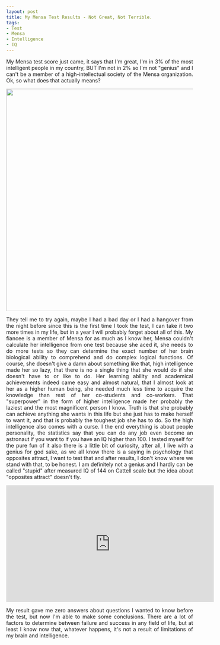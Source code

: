 ```yaml
---
layout: post
title: My Mensa Test Results - Not Great, Not Terrible.
tags:
- Test
- Mensa
- Intelligence
- IQ
---
```



<p style='text-align: justify;'>My Mensa test score just came, it says that I'm great, I'm in 3% of the most intelligent people in my country, BUT I'm not in 2% so I'm not "genius" and I can't be a member of a high-intellectual society of the Mensa organization. Ok, so what does that actually means? </p>

<div style="text-align:center"><p><img src="{{ site.baseurl }}static/img/mensa.jpg" width='600' hight='420'></p></div>

<p style='text-align: justify;'>They tell me to try again, maybe I had a bad day or I had a hangover from the night before since this is the first time I took the test, I can take it two more times in my life, but in a year I will probably forget about all of this. My fiancee is a member of Mensa for as much as I know her, Mensa couldn't calculate her intelligence from one test because she aced it, she needs to do more tests so they can determine the exact number of her brain biological ability to comprehend and do complex logical functions. Of course, she doesn't give a damn about something like that, high intelligence made her so lazy, that there is no a single thing that she would do if she doesn't have to or like to do. Her learning ability and academical achievements indeed came easy and almost natural, that I almost look at her as a higher human being, she needed much less time to acquire the knowledge than rest of her co-students and co-workers. That "superpower" in the form of higher intelligence made her probably the laziest and the most magnificent person I know. Truth is that she probably can achieve anything she wants in this life but she just has to make herself to want it, and that is probably the toughest job she has to do. So the high intelligence also comes with a curse.
I the end everything is about people personality, the statistics say that you can do any job even become an astronaut if you want to if you have an IQ higher than 100. 
I tested myself for the pure fun of it also there is a little bit of curiosity, after all, I live with a genius for god sake, as we all know there is a saying in psychology that opposites attract,  I want to test that and after results, I don't know where we stand with that, to be honest.
I am definitely not a genius and I hardly can be called "stupid" after measured IQ of 144 on Cattell scale but the idea about "opposites attract" doesn't fly.</p>

<div style="text-align:center"><p><iframe width="560" height="315" src="https://www.youtube.com/embed/Mg5HOnq7zD0" frameborder="0" allow="accelerometer; autoplay; encrypted-media; gyroscope; picture-in-picture" allowfullscreen></iframe></p></div>

<p style='text-align: justify;'>My result gave me zero answers about questions I wanted to know before the test, but now I'm able to make some conclusions.
There are a lot of factors to determine between failure and success in any field of life, but at least I know now that, whatever happens, it's not a result of limitations of my brain and intelligence.</p>